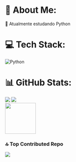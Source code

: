 # 💫 About Me:
🌱 Atualmente estudando Python


# 💻 Tech Stack:
![Python](https://img.shields.io/badge/python-3670A0?style=for-the-badge&logo=python&logoColor=ffdd54)
# 📊 GitHub Stats:
![](https://github-readme-stats.vercel.app/api?username=Thiagoross1&theme=tokyonight&hide_border=false&include_all_commits=true&count_private=true)
![](https://nirzak-streak-stats.vercel.app/?user=Thiagoross1&theme=tokyonight&hide_border=false)<br/>
<img height= 100 align="center" src="https://github-readme-stats.vercel.app/api/top-langs/?username=Thiagoross1&theme=tokyonight&hide_border=false&include_all_commits=true&count_private=true&layout=compact" />

### 🔝 Top Contributed Repo
![](https://github-contributor-stats.vercel.app/api?username=Thiagoross1&limit=5&theme=dark&combine_all_yearly_contributions=true)

<!-- Proudly created with GPRM ( https://gprm.itsvg.in ) -->
